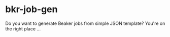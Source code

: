 bkr-job-gen
===========

Do you want to generate Beaker jobs from simple JSON template? You're on the right place ...